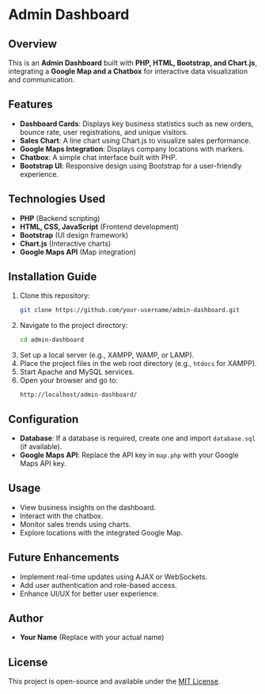# Admin Dashboard

## Overview
This is an **Admin Dashboard** built with **PHP, HTML, Bootstrap, and Chart.js**, integrating a **Google Map and a Chatbox** for interactive data visualization and communication.

## Features
- **Dashboard Cards**: Displays key business statistics such as new orders, bounce rate, user registrations, and unique visitors.
- **Sales Chart**: A line chart using Chart.js to visualize sales performance.
- **Google Maps Integration**: Displays company locations with markers.
- **Chatbox**: A simple chat interface built with PHP.
- **Bootstrap UI**: Responsive design using Bootstrap for a user-friendly experience.

## Technologies Used
- **PHP** (Backend scripting)
- **HTML, CSS, JavaScript** (Frontend development)
- **Bootstrap** (UI design framework)
- **Chart.js** (Interactive charts)
- **Google Maps API** (Map integration)

## Installation Guide
1. Clone this repository:
   ```sh
   git clone https://github.com/your-username/admin-dashboard.git
   ```
2. Navigate to the project directory:
   ```sh
   cd admin-dashboard
   ```
3. Set up a local server (e.g., XAMPP, WAMP, or LAMP).
4. Place the project files in the web root directory (e.g., `htdocs` for XAMPP).
5. Start Apache and MySQL services.
6. Open your browser and go to:
   ```
   http://localhost/admin-dashboard/
   ```

## Configuration
- **Database**: If a database is required, create one and import `database.sql` (if available).
- **Google Maps API**: Replace the API key in `map.php` with your Google Maps API key.

## Usage
- View business insights on the dashboard.
- Interact with the chatbox.
- Monitor sales trends using charts.
- Explore locations with the integrated Google Map.

## Future Enhancements
- Implement real-time updates using AJAX or WebSockets.
- Add user authentication and role-based access.
- Enhance UI/UX for better user experience.

## Author
- **Your Name** (Replace with your actual name)

## License
This project is open-source and available under the [MIT License](LICENSE).

